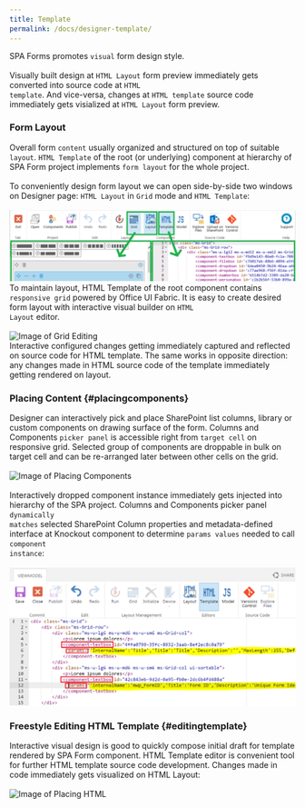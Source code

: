 ```yaml
---
title: Template
permalink: /docs/designer-template/
---
```


SPA Forms promotes <code>visual</code> form design style. 
<br/>
<br/>
Visually built design at <code>HTML Layout</code> form preview immediately gets converted into source code at <code>HTML template</code>. And vice-versa, changes at <code>HTML template</code> source code immediately gets visialized at <code>HTML Layout</code> form preview.
### Form Layout
Overall form <code>content</code> usually organized and structured on top of suitable <code>layout</code>. <code>HTML Template</code> of the root (or underlying) component at hierarchy of SPA Form project implements <code>form layout</code> for the whole project.
<br/>
<br/>
To conveniently design form layout we can open side-by-side two windows on Designer page: <code>HTML Layout</code> in <code>Grid</code> mode and <code>HTML Template</code>: 
<br/>
<br/>
![Image of Layout Ribbon](/img/form-ribbon-layout.png)
<br/>
To maintain layout, HTML Template of the root component contains <code>responsive grid</code> powered by Office UI Fabric. It is easy to create desired form layout with interactive visual builder on <code>HTML Layout</code> editor. 
<br/>
<br/>
![Image of Grid Editing](/img/form-gridediting.gif)
<br/>
Interactive configured changes getting immediately captured and reflected on source code for HTML template. The same works in opposite direction: any changes made in HTML source code of the template immediately getting rendered on layout.

### Placing Content {#placingcomponents}

Designer can interactively pick and place SharePoint list columns, library or custom components on drawing surface of the form. Columns and Components <code>picker panel</code> is accessible right from <code>target cell</code> on responsive grid. Selected group of components are droppable in bulk on target cell and can be re-arranged later between other cells on the grid. 
<br/>
<br/>
![Image of Placing Components](/img/form-placingcomponents2.gif)
<br/>
<br/>
Interactively dropped component instance immediately gets injected into hierarchy of the SPA project. Columns and Components picker panel <code>dynamically matches</code> selected SharePoint Column properties and metadata-defined interface at Knockout component to determine <code>params values</code> needed to call <code>component instance</code>:
<br/>
<br/> 
![Image of Component HTML](/img/form-component-html.png)
 
### Freestyle Editing HTML Template {#editingtemplate}
Interactive visual design is good to quickly compose initial draft for template rendered by SPA Form component. HTML Template editor is convenient tool for further HTML template source code development. Changes made in code immediately gets visualized on HTML Layout: 
<br/>
<br/>
![Image of Placing HTML](/img/form-placinghtml.gif)

